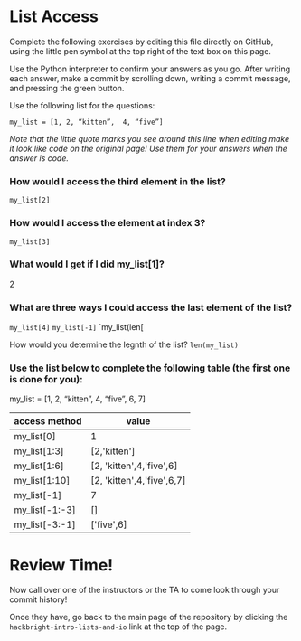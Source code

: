 # List Access

Complete the following exercises by editing this file directly on GitHub, using the little pen symbol at the top right of the text box on this page.

Use the Python interpreter to confirm your answers as you go.  After writing each answer, make a commit by scrolling down, writing a commit message, and pressing the green button.

Use the following list for the questions:

`my_list = [1, 2, “kitten”,  4, “five”]`

*Note that the little quote marks you see around this line when editing make it look like code on the original page!  Use them for your answers when the answer is code.*

### How would I access the third element in the list? 

`my_list[2]`

### How would I access the element at index 3? 

`my_list[3]`

### What would I get if I did my_list[1]?

2

### What are three ways I could access the last element of the list?
`my_list[4]`
`my_list[-1]`
`my_list(len[

How would you determine the legnth of the list?
`len(my_list)`


### Use the list below to complete the following table (the first one is done for you):
my_list = [1, 2, “kitten”,  4, “five”, 6, 7]

access method | value
--------------|---------
my_list[0]    | 1
my_list[1:3]  | [2,'kitten']
my_list[1:6]  | [2, 'kitten',4,'five',6]
my_list[1:10] | [2, 'kitten',4,'five',6,7]
my_list[-1]   | 7
my_list[-1:-3]| []
my_list[-3:-1]| ['five',6]


# Review Time!

Now call over one of the instructors or the TA to come look through your commit history! 

Once they have, go back to the main page of the repository by clicking the `hackbright-intro-lists-and-io` link at the top of the page.
